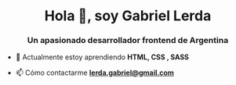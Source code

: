 <h1 align="center">Hola 👋, soy Gabriel Lerda</h1>
<h3 align="center">Un apasionado desarrollador frontend de Argentina</h3>

- 🌱 Actualmente estoy aprendiendo **HTML, CSS , SASS**

- 📫 Cómo contactarme **lerda.gabriel@gmail.com**
